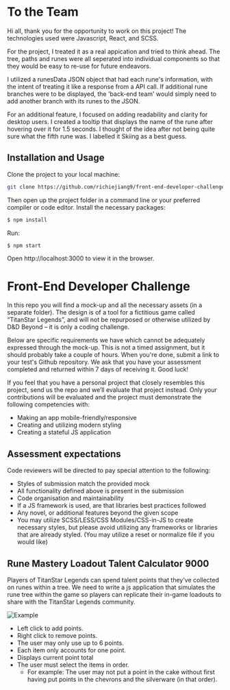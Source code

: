 # To the Team
Hi all, thank you for the opportunity to work on this project!
The technologies used were Javascript, React, and SCSS.

For the project, I treated it as a real appication and tried to think ahead. The tree, paths and runes were all seperated into individual components so that they would be easy to re-use for future endeavors.

I utilized a runesData JSON object that had each rune's information, with the intent of treating it like a response from a API call. If additional rune branches were to be displayed, the 'back-end team' would simply need to add another branch with its runes to the JSON.

For an additional feature, I focused on adding readability and clarity for desktop users. I created a tooltip that displays the name of the rune after hovering over it for 1.5 seconds. I thought of the idea after not being quite sure what the fifth rune was. I labelled it Skiing as a best guess.

## Installation and Usage
Clone the project to your local machine:
```sh
git clone https://github.com/richiejiang9/front-end-developer-challenge.git
```

Then open up the project folder in a command line or your preferred compiler or code editor.
Install the necessary packages:
```sh
$ npm install
```
Run:
```sh
$ npm start
```
Open http://localhost:3000 to view it in the browser.


# Front-End Developer Challenge
In this repo you will find a mock-up and all the necessary assets (in a separate folder). The design is of a tool for a fictitious game called “TitanStar Legends”, and will not be repurposed or otherwise utilized by D&D Beyond – it is only a coding challenge.


Below are specific requirements we have which cannot be adequately expressed through the mock-up. This is not a timed assignment, but it should probably take a couple of hours. When you're done, submit a link to your test's Github repository. We ask that you have your assessment completed and returned within 7 days of receiving it. Good luck!

If you feel that you have a personal project that closely resembles this project, send us the repo and we’ll evaluate that project instead. Only your contributions will be evaluated and the project must demonstrate the following competencies with:
- Making an app mobile-friendly/responsive
- Creating and utilizing modern styling
- Creating a stateful JS application

## Assessment expectations

Code reviewers will be directed to pay special attention to the following:

- Styles of submission match the provided mock
- All functionality defined above is present in the submission
- Code organisation and maintainability
- If a JS framework is used, are that libraries best practices followed
- Any novel, or additional features beyond the given scope
- You may utilize SCSS/LESS/CSS Modules/CSS-in-JS to create necessary styles, but please avoid utilizing any frameworks or libraries that are already styled. (You may utilize a reset or normalize file if you would like)

## Rune Mastery Loadout Talent Calculator 9000
Players of TitanStar Legends can spend talent points that they’ve collected on runes within a tree. We need to write a js application that simulates the rune tree within the game so players can replicate their in-game loadouts to share with the TitanStar Legends community.

![Example](assets/example.png)

- Left click to add points.
- Right click to remove points.
- The user may only use up to 6 points.
- Each item only accounts for one point.
- Displays current point total
- The user must select the items in order.
    - For example: The user may not put a point in the cake without first having put points in the chevrons and the silverware (in that order).
